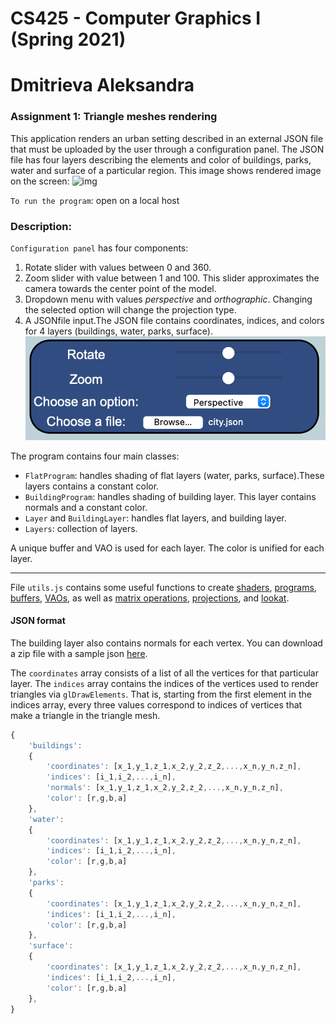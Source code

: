 # CS425 - Computer Graphics I (Spring 2021)
# Dmitrieva Aleksandra

### Assignment 1: Triangle meshes rendering
This application renders an urban setting described in an external JSON file that must be uploaded by the user through a configuration panel. 
The JSON file has four layers describing the elements and color of buildings, parks, water and surface of a particular region.
This image shows rendered image on the screen:
![img](https://github.com/uic-cs425/spring-2021-assignment-1-aleksandrasv/blob/main/assignment-1.gif?raw=true)

`To run the program`: open on a local host

### Description: 
`Configuration panel` has four components: 
1) Rotate slider with values between 0 and 360. 
2) Zoom slider with value between 1 and 100. This slider approximates the camera towards the center point of the model. 
3) Dropdown menu with values *perspective* and *orthographic*. Changing the selected option will change the projection type.
4) A JSONfile input.The JSON file contains coordinates, indices, and colors for 4 layers (buildings, water, parks, surface).
![pannel.png](https://github.com/aleksandrasv/Triangle-meshes-rendering/blob/main/pannel.png?raw=true)

The program contains four main classes:
- `FlatProgram`: handles shading of flat layers (water, parks, surface).These layers contains a constant color. 
- `BuildingProgram`: handles shading of building layer. This layer contains normals and a constant color.
- `Layer` and `BuildingLayer`: handles flat layers, and building layer.
- `Layers`: collection of layers.

A unique buffer and VAO is used for each layer. The color is unified for each layer. 

--------------------------------------------------------------------------------------------------------------------------------------
File `utils.js` contains some useful functions to create [shaders](https://developer.mozilla.org/en-US/docs/Web/API/WebGLShader),
 [programs](https://developer.mozilla.org/en-US/docs/Web/API/WebGLProgram), 
 [buffers](https://developer.mozilla.org/en-US/docs/Web/API/WebGLBuffer),
 [VAOs](https://developer.mozilla.org/en-US/docs/Web/API/WebGLVertexArrayObject), 
 as well as 
 [matrix operations](https://developer.mozilla.org/en-US/docs/Web/API/WebGL_API/Matrix_math_for_the_web), 
 [projections](http://www.songho.ca/opengl/gl_projectionmatrix.html), 
 and 
 [lookat](https://www.khronos.org/registry/OpenGL-Refpages/gl2.1/xhtml/gluLookAt.xml).


#### JSON format

The building layer also contains normals for each vertex. You can download a zip file with a sample json [here](https://fmiranda.me/courses/cs425-spring-2021/city.json.zip).

The `coordinates` array consists of a list of all the vertices for that particular layer. 
The `indices` array contains the indices of the vertices used to render triangles via `glDrawElements`. 
That is, starting from the first element in the indices array, every three values correspond to indices of vertices that make a triangle in the triangle mesh.

```javascript
{
    'buildings': 
    {
        'coordinates': [x_1,y_1,z_1,x_2,y_2,z_2,...,x_n,y_n,z_n],
        'indices': [i_1,i_2,...,i_n],
        'normals': [x_1,y_1,z_1,x_2,y_2,z_2,...,x_n,y_n,z_n],
        'color': [r,g,b,a]
    },
    'water': 
    {
        'coordinates': [x_1,y_1,z_1,x_2,y_2,z_2,...,x_n,y_n,z_n],
        'indices': [i_1,i_2,...,i_n],
        'color': [r,g,b,a]
    },
    'parks': 
    {
        'coordinates': [x_1,y_1,z_1,x_2,y_2,z_2,...,x_n,y_n,z_n],
        'indices': [i_1,i_2,...,i_n],
        'color': [r,g,b,a]
    },
    'surface':
    {
        'coordinates': [x_1,y_1,z_1,x_2,y_2,z_2,...,x_n,y_n,z_n],
        'indices': [i_1,i_2,...,i_n],
        'color': [r,g,b,a]
    },
}
```
